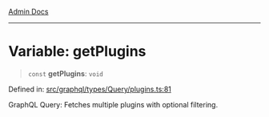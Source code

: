 [Admin Docs](/)

***

# Variable: getPlugins

> `const` **getPlugins**: `void`

Defined in: [src/graphql/types/Query/plugins.ts:81](https://github.com/Sourya07/talawa-api/blob/aac5f782223414da32542752c1be099f0b872196/src/graphql/types/Query/plugins.ts#L81)

GraphQL Query: Fetches multiple plugins with optional filtering.
